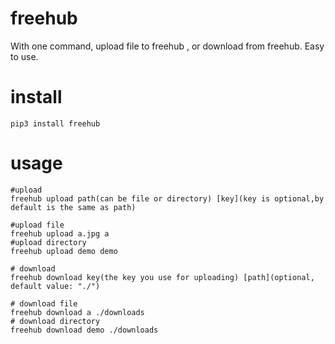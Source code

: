 # freehub
With one command, upload file to freehub , or download from freehub. Easy to use.

# install
```shell script
pip3 install freehub
``` 

# usage
```shell script
#upload
freehub upload path(can be file or directory) [key](key is optional,by default is the same as path)
 
#upload file
freehub upload a.jpg a 
#upload directory
freehub upload demo demo

# download
freehub download key(the key you use for uploading) [path](optional, default value: "./")

# download file
freehub download a ./downloads
# download directory
freehub download demo ./downloads
```